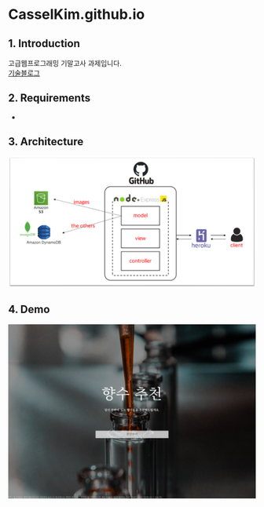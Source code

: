 # CasselKim.github.io
## 1. Introduction
고급웹프로그래밍 기말고사 과제입니다.  
[기술블로그](https://casselkim.notion.site/cfa841e4281942bba5fe571c84af11a1)

## 2. Requirements
-

## 3. Architecture

![image](READMEimg/01.png)  

## 4. Demo

![image](READMEimg/02.png)